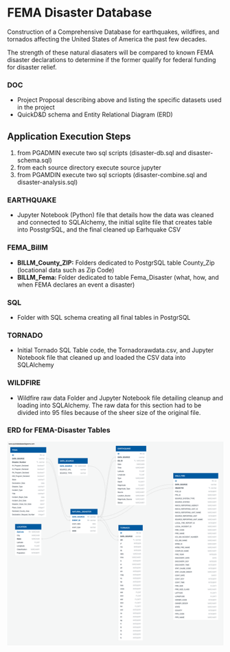 # FEMA Disaster Database
Construction of a Comprehensive Database for earthquakes, wildfires, and tornados affecting the United States of America the past few decades.

The strength of these natural diasaters will be compared to known FEMA disaster declarations to determine if the former qualify for federal funding for disaster relief.

### DOC
- Project Proposal describing above and listing the specific datasets used in the project
- QuickD&D schema and Entity Relational Diagram (ERD)

## Application Execution Steps
1. from PGADMIN execute two sql scripts (disaster-db.sql and disaster-schema.sql)
2. from each source directory execute source jupyter
3. from PGAMDIN execute two sql scriopts (disaster-combine.sql and disaster-analysis.sql)

### EARTHQUAKE
- Jupyter Notebook (Python) file that details how the data was cleaned and connected to SQLAlchemy, the initial sqlite file that creates table into PosstgrSQL, and the final cleaned up Earhquake CSV

### FEMA_BillM
- **BILLM_County_ZIP:** Folders dedicated to PostgrSQL table County_Zip (locational data such as Zip Code)
- **BILLM_Fema:** Folder dedicated to table Fema_Disaster (what, how, and when FEMA declares an event a disaster)

### SQL
- Folder with SQL schema creating all final tables in PostgrSQL

### TORNADO
- Initial Tornado SQL Table code, the Tornadorawdata.csv, and Jupyter Notebook file that cleaned up and loaded the CSV data into SQLAlchemy

### WILDFIRE
- Wildfire raw data Folder and Jupyter Notebook file detailing cleanup and loading into SQLAlchemy.  The raw data for this section had to be divided into 95 files because of the sheer size of the original file.

### ERD for FEMA-Disaster Tables
![](https://github.com/msfa12th/fema-disasters/blob/master/DOC/disaster-schema.png)


